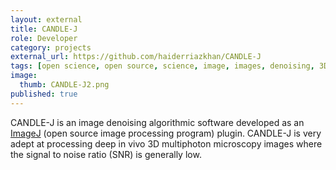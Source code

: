 ```yaml
---
layout: external
title: CANDLE-J
role: Developer
category: projects
external_url: https://github.com/haiderriazkhan/CANDLE-J
tags: [open science, open source, science, image, images, denoising, 3D, software, ImageJ, plugin, 3D multiphoton microscopy, haider riaz khan]
image:
  thumb: CANDLE-J2.png
published: true
---
```

CANDLE-J is an image denoising algorithmic software developed as an [ImageJ](https://imagej.nih.gov/ij/) (open source image processing program) plugin. CANDLE-J is very adept at processing deep in vivo 3D multiphoton microscopy images where the signal to noise ratio (SNR) is generally low.
